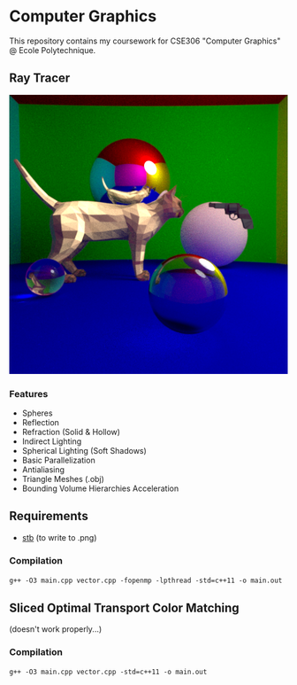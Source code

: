 # Computer Graphics
This repository contains my coursework for CSE306 "Computer Graphics" @ Ecole Polytechnique.

## Ray Tracer

![Sample Render](https://raw.githubusercontent.com/joshuapjacob/computer-graphics/main/renders/final.png)
### Features

- Spheres
- Reflection
- Refraction (Solid & Hollow)
- Indirect Lighting
- Spherical Lighting (Soft Shadows)
- Basic Parallelization
- Antialiasing
- Triangle Meshes (.obj)
- Bounding Volume Hierarchies Acceleration

## Requirements
- [stb](https://github.com/nothings/stb) (to write to .png)

### Compilation

```g++ -O3 main.cpp vector.cpp -fopenmp -lpthread -std=c++11 -o main.out```

## Sliced Optimal Transport Color Matching
(doesn't work properly...)

### Compilation

```g++ -O3 main.cpp vector.cpp -std=c++11 -o main.out```
